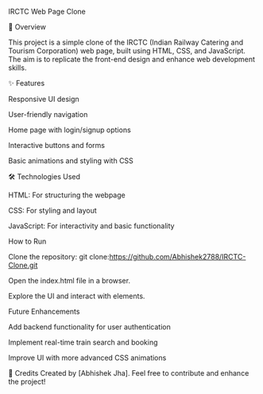 IRCTC Web Page Clone

📌 Overview

This project is a simple clone of the IRCTC (Indian Railway Catering and Tourism Corporation) web page, built using HTML, CSS, and JavaScript. The aim is to replicate the front-end design and enhance web development skills.

✨ Features

Responsive UI design

User-friendly navigation

Home page with login/signup options

Interactive buttons and forms

Basic animations and styling with CSS

🛠️ Technologies Used

HTML: For structuring the webpage

CSS: For styling and layout

JavaScript: For interactivity and basic functionality

How to Run

Clone the repository:
git clone:https://github.com/Abhishek2788/IRCTC-Clone.git


Open the index.html file in a browser.

Explore the UI and interact with elements.

Future Enhancements

Add backend functionality for user authentication

Implement real-time train search and booking

Improve UI with more advanced CSS animations

📌 Credits
Created by [Abhishek Jha]. Feel free to contribute and enhance the project!
